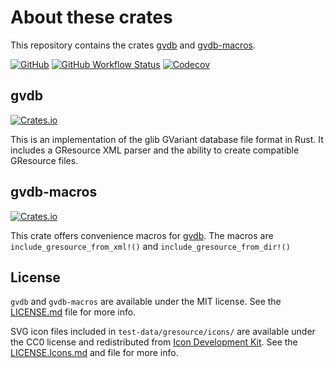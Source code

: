 # About these crates

This repository contains the crates [gvdb](https://github.com/felinira/gvdb-rs/blob/main/gvdb) and [gvdb-macros](https://github.com/felinira/gvdb-rs/blob/main/gvdb-macros).

[![GitHub](https://img.shields.io/github/license/felinira/gvdb-rs)](https://github.com/felinira/gvdb-rs/blob/main/LICENSE.md)
[![GitHub Workflow Status](https://img.shields.io/github/actions/workflow/status/felinira/gvdb-rs/ci.yml?branch=main)](https://github.com/felinira/gvdb-rs/actions/workflows/ci.yml)
[![Codecov](https://img.shields.io/codecov/c/github/felinira/gvdb-rs?token=YDF2YPLDIK)](https://codecov.io/gh/felinira/gvdb-rs)

## gvdb

[![Crates.io](https://img.shields.io/crates/v/gvdb)](https://crates.io/crates/gvdb)

This is an implementation of the glib GVariant database file format in Rust. It includes a GResource XML parser and the ability to create compatible GResource files.

## gvdb-macros

[![Crates.io](https://img.shields.io/crates/v/gvdb-macros)](https://crates.io/crates/gvdb-macros)

This crate offers convenience macros for [gvdb](https://crates.io/crates/gvdb).
The macros are `include_gresource_from_xml!()` and `include_gresource_from_dir!()`

## License

`gvdb` and `gvdb-macros` are available under the MIT license. See the [LICENSE.md](./LICENSE.md) file for more info.

SVG icon files included in `test-data/gresource/icons/` are available under the CC0 license and redistributed from [Icon Development Kit](https://gitlab.gnome.org/Teams/Design/icon-development-kit). See the [LICENSE.Icons.md](./LICENSE.Icons.md) and file for more info.

